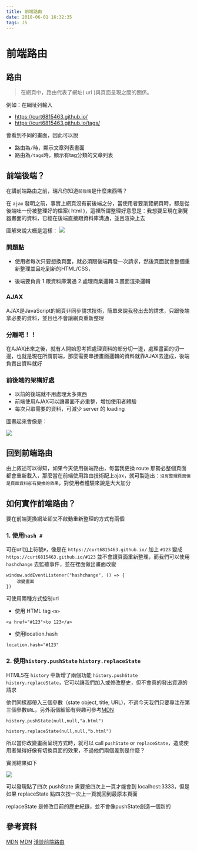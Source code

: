 ```yaml
---
title: 前端路由
date: 2018-06-01 16:32:35
tags: JS
---
```

# 前端路由

## 路由

> 在網頁中，路由代表了網址( url )與頁面呈現之間的關係。

例如：在網址列輸入
* https://curt6815463.github.io/
* https://curt6815463.github.io/tags/

會看到不同的畫面，因此可以說

* 路由為`/`時，顯示文章列表畫面
* 路由為`/tags`時，顯示有tag分類的文章列表

## 前端後端？

在講前端路由之前，瑞凡你知道`前後端`是什麼東西嗎？

在 `ajax` 發明之前，事實上網頁沒有前後端之分，當使用者要瀏覽網頁時，都是從後端吐一份被整理好的檔案( html )，這裡所謂整理好意思是：我想要呈現在瀏覽器畫面的資料，已經在後端直接跟資料庫溝通，並且渲染上去

圖解來說大概是這樣：
![](https://i.imgur.com/IMxhNhG.png)

### 問題點
* 使用者每次只要想換頁面，就必須跟後端再發一次請求，然後頁面就會整個重新整理並且吃到新的HTML/CSS，

* 後端要負責 1.跟資料庫溝通 2.處理商業邏輯 3.畫面渲染邏輯

### AJAX

AJAX是JavaScript的網頁非同步請求技術，簡單來說我發出去的請求，只跟後端拿必要的資料，並且也不會讓網頁重新整理

### 分離吧！！

在AJAX出來之後，就有人開始思考把處理資料的部分切一邊，處理畫面的切一邊，也就是現在所謂前端，那麼需要串接畫面邏輯的資料就靠AJAX去達成，後端負責出資料就好

### 前後端的架構好處

* 以前的後端就不用處理太多東西
* 前端使用AJAX可以讓畫面不必重整，增加使用者體驗
* 每次只取需要的資料，可減少 server 的 loading

圖畫起來會像是：

![](https://i.imgur.com/tmCoFMi.png)


## 回到前端路由

由上敘述可以得知，如果今天使用後端路由，每當我更換 route 那勢必整個頁面都會重新載入，那麼當在前端使用路由技術配上ajax，就可製造出：`沒有整理頁面但是頁面資料卻有變換的效果`，對使用者體驗來說是大大加分

## 如何實作前端路由？

要在前端更換網址卻又不啟動重新整理的方式有兩個

### 1. 使用`hash #`

可在url加上符號`#`，像是在 `https://curt6815463.github.io/` 加上 `#123` 變成
`https://curt6815463.github.io/#123` 並不會讓頁面重新整理，而我們可以使用 `hashchange` 去監聽事件，並在裡面做出畫面改變

```javascript=
window.addEventListener("hashchange", () => {
    改變畫面
})
```

可使用兩種方式控制url

* 使用 HTML tag `<a>`
```css=
<a href="#123">to 123</a>
```
* 使用location.hash
```javascript=
location.hash="#123"
```

### 2. 使用`history.pushState` `history.replaceState`

HTML5在 `history` 中新增了兩個功能 `history.pushState` `history.replaceState`，它可以讓我們加入或修改歷史，但不會真的發出資源的請求

他們同樣都帶入三個參數（state object, title, URL)，不過今天我們只要專注在第三個參數`URL`，另外兩個細節有興趣可參考[MDN](https://developer.mozilla.org/zh-CN/docs/Web/API/History/pushState)

```javascript=
history.pushState(null,null,"a.html")

history.replaceState(null,null,"b.html")

```

所以當你改變畫面呈現方式時，就可以 call `pushState` or `replaceState`，造成使用者覺得好像有切換頁面的效果，不過他們兩個差別是什麼？

實測結果如下

![](https://media.giphy.com/media/3Z1ppTua0q9wVIbCd8/giphy.gif)

可以發現點了四次 pushState 需要按四次上一頁才能會到 localhost:3333，但是如果 replaceState 點四次按一次上一頁就回到最原本頁面

replaceState 是修改目前的歷史紀錄，並不會像pushState創造一個新的





## 參考資料

[MDN](https://developer.mozilla.org/zh-TW/docs/Web/API/History_API)
[MDN](https://developer.mozilla.org/zh-CN/docs/Web/API/History/pushState)
[淺談前端路由](https://github.com/kaola-fed/blog/issues/137)
